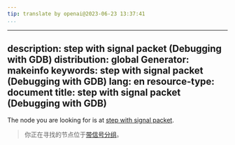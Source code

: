 ```yaml
---
tip: translate by openai@2023-06-23 13:37:41
...
```

---
description: step with signal packet (Debugging with GDB)
distribution: global
Generator: makeinfo
keywords: step with signal packet (Debugging with GDB)
lang: en
resource-type: document
title: step with signal packet (Debugging with GDB)
---------------------------------------------------

The node you are looking for is at [step with signal packet](Packets.html#step-with-signal-packet).

> 你正在寻找的节点位于[带信号分组](Packets.html#step-with-signal-packet)。
